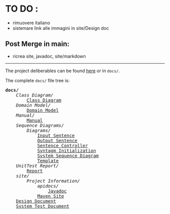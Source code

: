 # TO DO : 
- rimuovere italiano
- sistemare link alle immagini in site/Design doc
## Post Merge in main:
- ricrea site, javadoc, site/markdown
---------------------
The project deliberables can be found [here](https://63616e617a7a61.github.io/NonSenseGenerator/) or in <code>docs/</code>.

The complete <code>docs/</code> file tree is:
<pre>
<b>docs/</b>
    <i>Class Diagram/</i>
        <a href="docs/Class Diagram/Class Diagram.png">Class Diagram</a>
    <i>Domain Model/</i>
        <a href="docs/Domain model/Domain model.png">Domain Model</a>
    <i>Manual/</i>
        <a href="docs/Manual/Manual.md">Manual</a>
    <i>Sequence Diagrams/</i>
        <i>Diagrams/</i>
            <a href="docs/Sequence diagrams/Diagrams/InputSentence.png">Input Sentence</a>
            <a href="docs/Sequence diagrams/Diagrams/OutputSentence.png">Output Sentence</a>
            <a href="docs/Sequence diagrams/Diagrams/SentenceController.png">Sentence Controller</a>
            <a href="docs/Sequence diagrams/Diagrams/SyntagmInitialization.png">Syntagm Initialization</a>
            <a href="docs/Sequence diagrams/Diagrams/SystemSequenceDiagram.png">System Sequence Diagram</a>
            <a href="docs/Sequence diagrams/Diagrams/Template.png">Template</a>
    <i>UnitTest Report/</i>
        <a href="https://63616e617a7a61.github.io/NonSenseGenerator/UnitTest%20Report/surefire.html">Report</a>
    <i>site/</i>
        <i>Project Information/</i>
            <i>apidocs/</i>
                <a href="https://63616e617a7a61.github.io/NonSenseGenerator/site/Project%20Information/apidocs/index.html">Javadoc</a>
            <a href="https://63616e617a7a61.github.io/NonSenseGenerator/site/Project%20Information/index.html">Maven Site</a>
    <a href="docs/Documento di design.md">Design Document</a>
    <a href="docs/System Test Document.md">System Test Document</a>
</pre>    